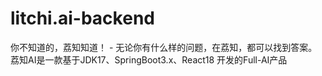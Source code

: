 # litchi.ai-backend
你不知道的，荔知知道！ - 无论你有什么样的问题，在荔知，都可以找到答案。荔知AI是一款基于JDK17、SpringBoot3.x、React18 开发的Full-AI产品
